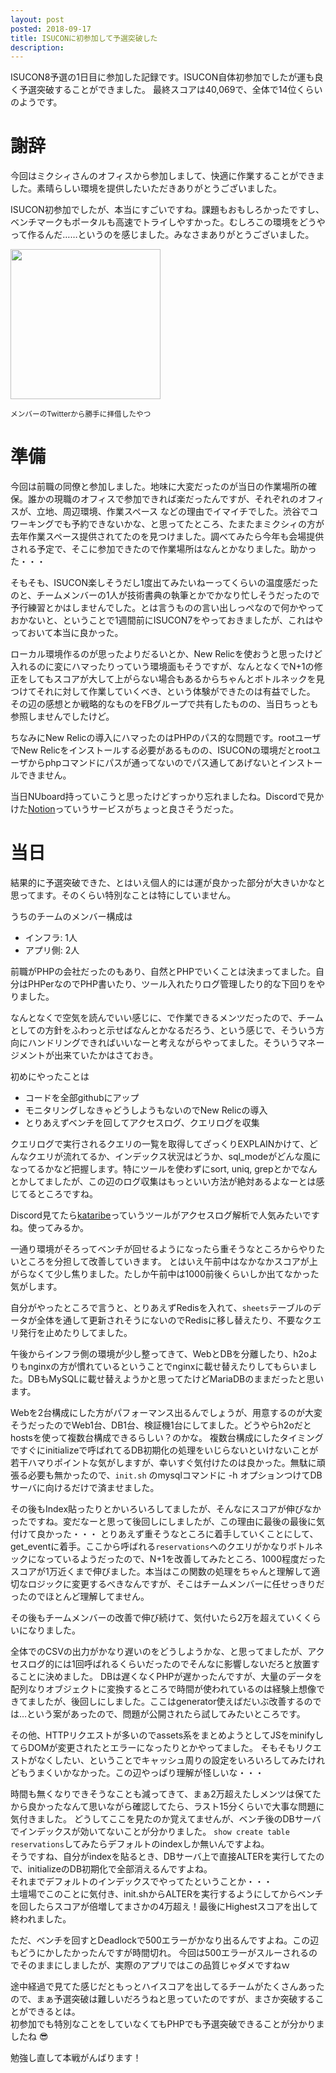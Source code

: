 ```yaml
---
layout: post
posted: 2018-09-17
title: ISUCONに初参加して予選突破した
description: 
---
```


ISUCON8予選の1日目に参加した記録です。ISUCON自体初参加でしたが運も良く予選突破することができました。
最終スコアは40,069で、全体で14位くらいのようです。

# 謝辞

今回はミクシィさんのオフィスから参加しまして、快適に作業することができました。素晴らしい環境を提供したいただきありがとうございました。

ISUCON初参加でしたが、本当にすごいですね。課題もおもしろかったですし、ベンチマークもポータルも高速でトライしやすかった。むしろこの環境をどうやって作るんだ……というのを感じました。みなさまありがとうございました。

<p><img style="width: 240px;" src="https://user-images.githubusercontent.com/1549858/45627144-3203ba80-bacc-11e8-8a6b-fc60e55d9a2a.jpg"></p>
<small>メンバーのTwitterから勝手に拝借したやつ</small>


# 準備

今回は前職の同僚と参加しました。地味に大変だったのが当日の作業場所の確保。誰かの現職のオフィスで参加できれば楽だったんですが、それぞれのオフィスが、立地、周辺環境、作業スペース などの理由でイマイチでした。渋谷でコワーキングでも予約できないかな、と思ってたところ、たまたまミクシィの方が去年作業スペース提供されてたのを見つけました。調べてみたら今年も会場提供される予定で、そこに参加できたので作業場所はなんとかなりました。助かった・・・

そもそも、ISUCON楽しそうだし1度出てみたいねーってくらいの温度感だったのと、チームメンバーの1人が技術書典の執筆とかでかなり忙しそうだったので予行練習とかはしませんでした。とは言うものの言い出しっぺなので何かやっておかないと、ということで1週間前にISUCON7をやっておきましたが、これはやっておいて本当に良かった。

ローカル環境作るのが思ったよりだるいとか、New Relicを使おうと思ったけど入れるのに変にハマったりっていう環境面もそうですが、なんとなくでN+1の修正をしてもスコアが大して上がらない場合もあるからちゃんとボトルネックを見つけてそれに対して作業していくべき、という体験ができたのは有益でした。
その辺の感想とか戦略的なものをFBグループで共有したものの、当日ちっとも参照しませんでしたけど。

ちなみにNew Relicの導入にハマったのはPHPのパス的な問題です。rootユーザでNew Relicをインストールする必要があるものの、ISUCONの環境だとrootユーザからphpコマンドにパスが通ってないのでパス通してあげないとインストールできません。

当日NUboard持っていこうと思ったけどすっかり忘れましたね。Discordで見かけた[Notion](https://www.notion.so/)っていうサービスがちょっと良さそうだった。


# 当日

結果的に予選突破できた、とはいえ個人的には運が良かった部分が大きいかなと思ってます。そのくらい特別なことは特にしていません。

うちのチームのメンバー構成は
- インフラ: 1人
- アプリ側: 2人

前職がPHPの会社だったのもあり、自然とPHPでいくことは決まってました。自分はPHPerなのでPHP書いたり、ツール入れたりログ管理したり的な下回りをやりました。

なんとなくで空気を読んでいい感じに、で作業できるメンツだったので、チームとしての方針をふわっと示せばなんとかなるだろう、という感じで、そういう方向にハンドリングできればいいなーと考えながらやってました。そういうマネージメントが出来ていたかはさておき。

初めにやったことは

- コードを全部githubにアップ
- モニタリングしなきゃどうしようもないのでNew Relicの導入
- とりあえずベンチを回してアクセスログ、クエリログを収集

クエリログで実行されるクエリの一覧を取得してざっくりEXPLAINかけて、どんなクエリが流れてるか、インデックス状況はどうか、sql_modeがどんな風になってるかなど把握します。特にツールを使わずにsort, uniq, grepとかでなんとかしてましたが、この辺のログ収集はもっといい方法が絶対あるよなーとは感じてるところですね。

Discord見てたら[kataribe](https://github.com/matsuu/kataribe)っていうツールがアクセスログ解析で人気みたいですね。使ってみるか。

一通り環境がそろってベンチが回せるようになったら重そうなところからやりたいところを分担して改善していきます。
とはいえ午前中はなかなかスコアが上がらなくて少し焦りました。たしか午前中は1000前後くらいしか出てなかった気がします。

自分がやったところで言うと、とりあえずRedisを入れて、`sheets`テーブルのデータが全体を通して更新されそうにないのでRedisに移し替えたり、不要なクエリ発行を止めたりしてました。

午後からインフラ側の環境が少し整ってきて、WebとDBを分離したり、h2oよりもnginxの方が慣れているということでnginxに載せ替えたりしてもらいました。DBもMySQLに載せ替えようかと思ってたけどMariaDBのままだったと思います。

Webを2台構成にした方がパフォーマンス出るんでしょうが、用意するのが大変そうだったのでWeb1台、DB1台、検証機1台にしてました。どうやらh2oだとhostsを使って複数台構成できるらしい？のかな。
複数台構成にしたタイミングですぐにinitializeで呼ばれてるDB初期化の処理をいじらないといけないことが若干ハマりポイントな気がしますが、幸いすぐ気付けたのは良かった。無駄に頑張る必要も無かったので、`init.sh` のmysqlコマンドに -h オプションつけてDBサーバに向けるだけで済ませました。

その後もIndex貼ったりとかいろいろしてましたが、そんなにスコアが伸びなかったですね。変だなーと思って後回しにしましたが、この理由に最後の最後に気付けて良かった・・・
とりあえず重そうなところに着手していくことにして、get_eventに着手。ここから呼ばれる`reservations`へのクエリがかなりボトルネックになっているようだったので、N+1を改善してみたところ、1000程度だったスコアが1万近くまで伸びました。本当はこの関数の処理をちゃんと理解して適切なロジックに変更するべきなんですが、そこはチームメンバーに任せっきりだったのでほとんど理解してません。

その後もチームメンバーの改善で伸び続けて、気付いたら2万を超えていくくらいになりました。

全体でのCSVの出力がかなり遅いのをどうしようかな、と思ってましたが、アクセスログ的には1回呼ばれるくらいだったのでそんなに影響しないだろと放置することに決めました。
DBは遅くなくPHPが遅かったんですが、大量のデータを配列なりオブジェクトに変換するところで時間が使われているのは経験上想像できてましたが、後回しにしました。ここはgenerator使えばだいぶ改善するのでは…という案があったので、問題が公開されたら試してみたいところです。

その他、HTTPリクエストが多いのでassets系をまとめようとしてJSをminifyしてらDOMが変更されたとエラーになったりとかやってました。
そもそもリクエストがなくしたい、ということでキャッシュ周りの設定をいろいろしてみたけれどもうまくいかなかった。この辺やっぱり理解が怪しいな・・・

時間も無くなりできそうなことも減ってきて、まぁ2万超えたしメンツは保てたから良かったなんて思いながら確認してたら、ラスト15分くらいで大事な問題に気付きました。
どうしてここを見たのか覚えてませんが、ベンチ後のDBサーバでインデックスが効いてないことが分かりました。
`show create table reservations`してみたらデフォルトのindexしか無いんですよね。<br>
そうですね、自分がindexを貼るとき、DBサーバ上で直接ALTERを実行してたので、initializeのDB初期化で全部消えるんですよね。<br>
それまでデフォルトのインデックスでやってたということか・・・<br>
土壇場でこのことに気付き、init.shからALTERを実行するようにしてからベンチを回したらスコアが倍増してまさかの4万超え！最後にHighestスコアを出して終われました。

ただ、ベンチを回すとDeadlockで500エラーがかなり出るんですよね。この辺もどうにかしたかったんですが時間切れ。
今回は500エラーがスルーされるのでそのままにしましたが、実際のアプリではこの品質じゃダメですねｗ

途中経過で見てた感じだともっとハイスコアを出してるチームがたくさんあったので、まぁ予選突破は難しいだろうねと思っていたのですが、まさか突破することができるとは。<br>
初参加でも特別なことをしていなくてもPHPでも予選突破できることが分かりましたね 😎


勉強し直して本戦がんばります！
